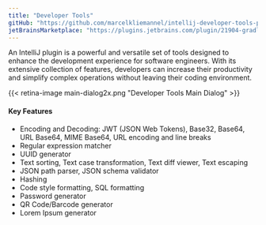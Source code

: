 ```yaml
---
title: "Developer Tools"
gitHub: "https://github.com/marcelkliemannel/intellij-developer-tools-plugin"
jetBrainsMarketplace: "https://plugins.jetbrains.com/plugin/21904-gradle-utilities"
---
```


An IntelliJ plugin is a powerful and versatile set of tools designed to enhance the development experience for software engineers. With its extensive collection of features, developers can increase their productivity and simplify complex operations without leaving their coding environment.

{{< retina-image main-dialog2x.png "Developer Tools Main Dialog" >}}

#### Key Features

- Encoding and Decoding: JWT (JSON Web Tokens), Base32, Base64, URL Base64, MIME Base64, URL encoding and line breaks
- Regular expression matcher
- UUID generator
- Text sorting, Text case transformation, Text diff viewer, Text escaping
- JSON path parser, JSON schema validator
- Hashing
- Code style formatting, SQL formatting
- Password generator
- QR Code/Barcode generator
- Lorem Ipsum generator
